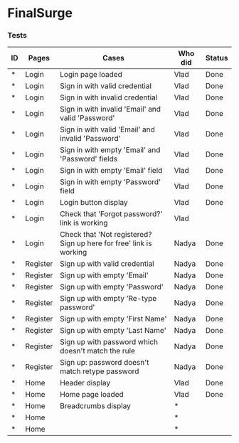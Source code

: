# FinalSurge

### Tests

| ID  | Pages    | Cases                                                              | Who did | Status | 
|-----|----------|--------------------------------------------------------------------|---------|--------|
| *   | Login    | Login page loaded                                                  | Vlad    | Done   |
| *   | Login    | Sign in with valid credential                                      | Vlad    | Done   |
| *   | Login    | Sign in with invalid credential                                    | Vlad    | Done   |
| *   | Login    | Sign in with invalid 'Email' and valid 'Password'                  | Vlad    | Done   |
| *   | Login    | Sign in with valid 'Email' and invalid 'Password'                  | Vlad    | Done   |
| *   | Login    | Sign in with empty 'Email' and 'Password' fields                   | Vlad    | Done   |
| *   | Login    | Sign in with empty 'Email' field                                   | Vlad    | Done   |
| *   | Login    | Sign in with empty 'Password' field                                | Vlad    | Done   |
| *   | Login    | Login button display                                               | Vlad    | Done   |
| *   | Login    | Check that 'Forgot password?' link is working                      | Vlad    |        |
| *   | Login    | Check that 'Not registered? Sign up here for free' link is working | Nadya   | Done   |
| *   | Register | Sign up with valid credential                                      | Nadya   | Done   |
| *   | Register | Sign up with empty 'Email'                                         | Nadya   | Done   |
| *   | Register | Sign up with empty 'Password'                                      | Nadya   | Done   |
| *   | Register | Sign up with empty 'Re-type password'                              | Nadya   | Done   |
| *   | Register | Sign up with empty 'First Name'                                    | Nadya   | Done   |
| *   | Register | Sign up with empty 'Last Name'                                     | Nadya   | Done   |
| *   | Register | Sign up with password which doesn't match the rule                 | Nadya   | Done   |
| *   | Register | Sign up: password doesn't match retype password                    | Nadya   | Done   |
| *   | Home     | Header display                                                     | Vlad    | Done   |
| *   | Home     | Home page loaded                                                   | Vlad    | Done   |
| *   | Home     | Breadcrumbs display                                                | *       |        |
| *   | Home     |                                                                    | *       |        |
| *   | Home     |                                                                    | *       |        |